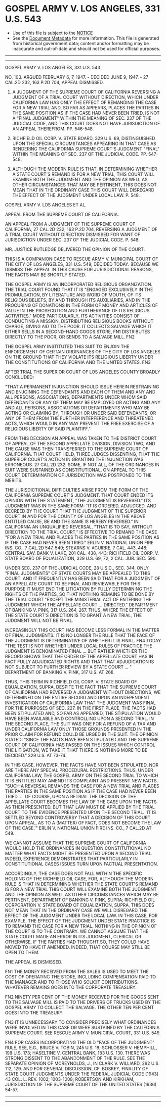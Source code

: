---
---

# GOSPEL ARMY V. LOS ANGELES, 331 U.S. 543

* Use of this file is subject to the [NOTICE](https://github.com/publicdocs/notice/blob/master/NOTICE)
* See the [Document Metadata](../../../) for more information.
  This file is generated from historical government data; content and/or formatting may be inaccurate and out-of-date and should not be used for official purposes.

----------
----------

GOSPEL ARMY V. LOS ANGELES, 331 U.S. 543

NO. 103.  ARGUED FEBRUARY 6, 7, 1947.  - DECIDED JUNE 9, 1947.  - 27 CAL.2D 232, 163 P.2D 704, APPEAL DISMISSED.

1.  A JUDGMENT OF THE SUPREME COURT OF CALIFORNIA REVERSING A JUDGMENT OF A TRIAL COURT WITHOUT DIRECTION, WHICH UNDER CALIFORNIA LAW HAS ONLY THE EFFECT OF REMANDING THE CASE FOR A NEW TRIAL AND, SO FAR AS APPEARS, PLACES THE PARTIES IN THE SAME POSITION AS IF THE CASE HAD NEVER BEEN TRIED, IS NOT A "FINAL JUDGMENT" WITHIN THE MEANING OF SEC. 237 OF THE JUDICIAL CODE, AND THIS COURT DOES NOT HAVE JURISDICTION OF AN APPEAL THEREFROM.  PP. 546-548.

2.  RICHFIELD OIL CORP. V. STATE BOARD, 329 U.S. 69, DISTINGUISHED UPON THE SPECIAL CIRCUMSTANCES APPEARING IN THAT CASE AS RENDERING THE CALIFORNIA SUPREME COURT'S JUDGMENT "FINAL" WITHIN THE MEANING OF SEC. 237 OF THE JUDICIAL CODE.  PP. 547-548.

3.  ALTHOUGH THE MODERN RULE IS THAT, IN DETERMINING WHETHER A STATE COURT'S REMAND IS FOR A NEW TRIAL, THIS COURT WILL EXAMINE BOTH THE JUDGMENT AND THE OPINION AS WELL AS OTHER CIRCUMSTANCES THAT MAY BE PERTINENT, THIS DOES NOT MEAN THAT IN THE ORDINARY CASE THIS COURT WILL DISREGARD THE EFFECT OF THE JUDGMENT UNDER LOCAL LAW.  P. 548.

GOSPEL ARMY V. LOS ANGELES ET AL.

APPEAL FROM THE SUPREME COURT OF CALIFORNIA.

AN APPEAL FROM A JUDGMENT OF THE SUPREME COURT OF CALIFORNIA, 27 CAL.2D 232, 163 P.2D 704, REVERSING A JUDGMENT OF A TRIAL COURT WITHOUT DIRECTION DISMISSED FOR WANT OF JURISDICTION UNDER SEC. 237 OF THE JUDICIAL CODE.  P. 548.

MR. JUSTICE RUTLEDGE DELIVERED THE OPINION OF THE COURT.

THIS IS A COMPANION CASE TO RESCUE ARMY V. MUNICIPAL COURT OF THE CITY OF LOS ANGELES, 331 U.S. 549, DECIDED TODAY.  BECAUSE WE DISMISS THE APPEAL IN THIS CAUSE FOR JURISDICTIONAL REASONS, THE FACTS MAY BE SHORTLY STATED.

THE GOSPEL ARMY IS AN INCORPORATED RELIGIOUS ORGANIZATION.  THE TRIAL COURT FOUND THAT IT IS "ENGAGED EXCLUSIVELY IN THE PROMULGATION, BY LITERATURE AND WORD OF MOUTH, OF ITS RELIGIOUS BELIEFS, BY AND THROUGH ITS AUXILIARIES, AND IN THE PROCURING OF DONATIONS IN THE FORM OF MONEY AND ARTICLES OF VALUE IN THE PROSECUTION AND FURTHERANCE OF ITS RELIGIOUS ACTIVITIES."  MORE PARTICULARLY, ITS ACTIVITIES CONSIST OF CONDUCTING A MISSION, DISTRIBUTING RELIGIOUS BOOKS WITHOUT CHARGE, GIVING AID TO THE POOR.  IT COLLECTS SALVAGE WHICH IT EITHER SELLS IN A SECOND-HAND GOODS STORE,  FN1  DISTRIBUTES DIRECTLY TO THE POOR, OR SENDS TO A SALVAGE MILL.  FN2

THE GOSPEL ARMY INSTITUTED THIS SUIT TO ENJOIN THE ENFORCEMENT OF CERTAIN ORDINANCES OF THE CITY OF LOS ANGELES ON THE GROUND THAT THEY VIOLATE ITS RELIGIOUS LIBERTY UNDER THE CONSTITUTIONS OF CALIFORNIA AND THE UNITED STATES.  FN3

AFTER TRIAL THE SUPERIOR COURT OF LOS ANGELES COUNTY BROADLY CONCLUDED:

"THAT A PERMANENT INJUNCTION SHOULD ISSUE HEREIN RESTRAINING AND ENJOINING THE DEFENDANTS AND EACH OF THEM AND ANY AND ALL PERSONS, ASSOCIATIONS, DEPARTMENTS UNDER WHOM SAID DEFENDANTS OR ANY OF THEM MAY BE EMPLOYED OR ACTING AND ANY AND ALL PERSONS, ASSOCIATIONS OR DEPARTMENTS WHO MAY BE ACTING OR CLAIMING BY, THROUGH OR UNDER SAID DEFENDANTS, OR ANY OF THEM FROM THE FURTHER INTERFERENCE AND THREATENED ACTS, WHICH WOULD IN ANY WAY PREVENT THE FREE EXERCISE OF A RELIGIOUS LIBERTY OF SAID PLAINTIFF."

FROM THIS DECISION AN APPEAL WAS TAKEN TO THE DISTRICT COURT OF APPEAL OF THE SECOND APPELLATE DIVISION, DIVISION TWO, AND THE CAUSE WAS THEN TRANSFERRED TO THE SUPREME COURT OF CALIFORNIA.  THAT COURT HELD, THREE JUDGES DISSENTING, THAT THE SUPERIOR COURT'S ACTION IN GRANTING THE INJUNCTION WAS ERRONEOUS.  27 CAL.2D 232.  SOME, IF NOT ALL, OF THE ORDINANCES IN SUIT WERE SUSTAINED AS CONSTITUTIONAL.  ON APPEAL TO THIS COURT DETERMINATION OF JURISDICTION WAS POSTPONED TO THE MERITS.

THE JURISDICTIONAL DIFFICULTIES ARISE FROM THE FORM OF THE CALIFORNIA SUPREME COURT'S JUDGMENT.  THAT COURT ENDED ITS OPINION WITH THE STATEMENT, "THE JUDGMENT IS REVERSED."  ITS JUDGMENT WAS IN THE SAME FORM:  "IT IS ORDERED, ADJUDGED, AND DECREED BY THE COURT THAT THE JUDGMENT OF THE SUPERIOR COURT IN AND FOR THE COUNTY OF LOS ANGELES IN THE ABOVE ENTITLED CAUSE, BE AND THE SAME IS HEREBY REVERSED."  IN CALIFORNIA AN UNQUALIFIED REVERSAL, "THAT IS TO SAY, WITHOUT DIRECTION TO THE TRIAL COURT," IS EFFECTIVE TO REMAND THE CASE "FOR A NEW TRIAL AND PLACES THE PARTIES IN THE SAME POSITION AS IF THE CASE HAD NEVER BEEN TRIED."  ERLIN V. NATIONAL UNION FIRE INS. CO., 7 CAL.2D 547, 549; STEARNS V. AGUIRRE, 7 CAL. 443, 448; CENTRAL SAV. BANK V. LAKE, 201 CAL. 438, 443; RICHFIELD OIL CORP. V. STATE BOARD OF EQUALIZATION, 329 U.S. 69, 72; 2 CAL. JUR.  SEC.  590.

UNDER SEC. 237 OF THE JUDICIAL CODE, 28 U.S.C., SEC. 344, ONLY "FINAL JUDGMENTS" OF STATE COURTS MAY BE APPEALED TO THIS COURT.  AND IT FREQUENTLY HAS BEEN SAID THAT FOR A JUDGMENT OF AN APPELLATE COURT TO BE FINAL AND REVIEWABLE FOR THIS PURPOSE IT MUST END THE LITIGATION BY FULLY DETERMINING THE RIGHTS OF THE PARTIES, SO THAT NOTHING REMAINS TO BE DONE BY THE TRIAL COURT "EXCEPT THE MINISTERIAL ACT OF ENTERING THE JUDGMENT WHICH THE APPELLATE COURT  ...  DIRECTED."  DEPARTMENT OF BANKING V. PINK, 317 U.S. 264, 267.  THUS, WHERE THE EFFECT OF THE STATE COURT'S DIRECTION IS TO GRANT A NEW TRIAL, THE JUDGMENT WILL NOT BE FINAL.

INCREASINGLY THIS COURT HAS BECOME LESS FORMAL IN THE MATTER OF FINAL JUDGMENTS.  IT IS NO LONGER THE RULE THAT THE FACE OF THE JUDGMENT IS DETERMINATIVE OF WHETHER IT IS FINAL.  FN4  TODAY "THE TEST IS NOT WHETHER UNDER LOCAL RULES OF PRACTICE THE JUDGMENT IS DENOMINATED FINAL ...  BUT RATHER WHETHER THE RECORD SHOWS THAT THE ORDER OF THE APPELLATE COURT HAS IN FACT FULLY ADJUDICATED RIGHTS AND THAT THAT ADJUDICATION IS NOT SUBJECT TO FURTHER REVIEW BY A STATE COURT ...  " DEPARTMENT OF BANKING V. PINK, 317 U.S. AT 268.

THUS, THIS TERM IN RICHFIELD OIL CORP. V. STATE BOARD OF EQUALIZATION, SUPRA, DESPITE THE FACT THAT THE SUPREME COURT OF CALIFORNIA HAD REVERSED A JUDGMENT WITHOUT DIRECTIONS, WE DETERMINED ON THE ENTIRE RECORD AND UPON AN INDEPENDENT INVESTIGATION OF CALIFORNIA LAW THAT THE JUDGMENT WAS FINAL FOR THE PURPOSES OF SEC. 237.  IN THE FIRST PLACE, THE FACTS HAD BEEN STIPULATED AND, SO FAR AS APPEARED, THE STIPULATION WOULD HAVE BEEN AVAILABLE AND CONTROLLING UPON A SECOND TRIAL.  IN THE SECOND PLACE, THE SUIT WAS ONE FOR A REFUND OF A TAX AND UNDER CALIFORNIA LAW ONLY THOSE GROUNDS PRESENTED IN THE PRIOR CLAIM FOR REFUND COULD BE URGED IN THE SUIT.  THE OPINION STATED: "SINCE THE FACTS HAVE BEEN STIPULATED AND THE SUPREME COURT OF CALIFORNIA HAS PASSED ON THE ISSUES WHICH CONTROL THE LITIGATION, WE TAKE IT THAT THERE IS NOTHING MORE TO BE DECIDED."  329 U.S. AT 73-74.

IN THIS CASE, HOWEVER, THE FACTS HAVE NOT BEEN STIPULATED, NOR ARE THERE ANY SPECIAL PROCEDURAL RESTRICTIONS.  THUS, UNDER CALIFORNIA LAW, THE GOSPEL ARMY ON THE SECOND TRIAL TO WHICH IT IS ENTITLED MAY AMEND ITS COMPLAINT AND PRESENT NEW FACTS.  "SUCH A REVERSAL REMANDS THE CASE FOR A NEW TRIAL AND PLACES THE PARTIES IN THE SAME POSITION AS IF THE CASE HAD NEVER BEEN TRIED.  ... OF COURSE, UPON A RETRIAL THE DECISION OF THE APPELLATE COURT BECOMES THE LAW OF THE CASE UPON THE FACTS AS THEN PRESENTED.  BUT THAT LAW MUST BE APPLIED BY THE TRIAL COURT TO THE EVIDENCE PRESENTED UPON THE SECOND TRIAL.  'IT IS SETTLED BEYOND CONTROVERSY THAT A DECISION OF THIS COURT UPON APPEAL, AS TO A (MATTER) OF FACT, DOES NOT BECOME THE LAW OF THE CASE.'"  ERLIN V. NATIONAL UNION FIRE INS. CO., 7 CAL.2D AT 549.

WE CANNOT ASSUME THAT THE SUPREME COURT OF CALIFORNIA WOULD HOLD THE ORDINANCES IN QUESTION CONSTITUTIONAL NO MATTER WHAT FACTS MIGHT BE PRESENTED UPON A SECOND TRIAL.  INDEED, EXPERIENCE DEMONSTRATES THAT PARTICULARLY IN CONSTITUTIONAL CASES ISSUES TURN UPON FACTUAL PRESENTATION.

ACCORDINGLY, THE CASE DOES NOT FALL WITHIN THE SPECIFIC HOLDING OF THE RICHFIELD OIL CASE, FOR, ALTHOUGH THE MODERN RULE IS THAT IN DETERMINING WHETHER THE STATE COURT'S REMAND IS FOR A NEW TRIAL THIS COURT WILL EXAMINE BOTH THE JUDGMENT AND THE OPINION AS WELL AS OTHER CIRCUMSTANCES WHICH MAY BE PERTINENT, DEPARTMENT OF BANKING V. PINK, SUPRA; RICHFIELD OIL CORPORATION V. STATE BOARD OF EQUALIZATION, SUPRA, THIS DOES NOT MEAN THAT IN THE ORDINARY CASE WE WILL DISREGARD THE EFFECT OF THE JUDGMENT UNDER THE LOCAL LAW.  IN THIS CASE, FOR EXAMPLE, THE EFFECT OF THE JUDGMENT UNDER STATE PRACTICE IS TO REMAND THE CASE FOR A NEW TRIAL.  NOTHING IN THE OPINION OF THE COURT IS TO THE CONTRARY.  WE CANNOT ASSUME THAT THE STATE COURT MADE AN ERROR IN ITS JUDGMENT, CLERICAL OR OTHERWISE.  IF THE PARTIES HAD THOUGHT SO, THEY COULD HAVE MOVED TO HAVE IT AMENDED.  INDEED, THAT COURSE MAY STILL BE OPEN TO THEM.

THE APPEAL IS DISMISSED.

FN1  THE MONEY RECEIVED FROM THE SALES IS USED TO MEET THE COST OF OPERATING THE STORE, INCLUDING COMPENSATION PAID TO THE MANAGER AND TO THOSE WHO SOLICIT CONTRIBUTIONS.  WHATEVER REMAINS GOES INTO THE CORPORATE TREASURY.

FN2  NINETY PER CENT OF THE MONEY RECEIVED FOR THE GOODS SENT TO THE SALVAGE MILL IS PAID TO THE DRIVERS OF TRUCKS USED BY THE GOSPEL ARMY TO COLLECT THE SALVAGE.  THE OTHER TEN PER CENT GOES INTO THE TREASURY.

FN3  IT IS UNNECESSARY TO CONSIDER PRECISELY WHAT ORDINANCES WERE INVOLVED IN THIS CASE OR WERE SUSTAINED BY THE CALIFORNIA SUPREME COURT.  SEE RESCUE ARMY V. MUNICIPAL COURT, 331 U.S. 549.

FN4  FOR CASES INCORPORATING THE OLD "FACE OF THE JUDGMENT" RULE, SEE, E.G., BRUCE V. TOBIN, 245 U.S. 18; SCHLOSSER V. HEMPHILL, 198 U.S. 173; HASELTINE V. CENTRAL BANK, 183 U.S. 130.  THERE WAS STRONG DISSENT TO THE ABANDONMENT OF THE RULE.  SEE THE SEPARATE OPINION OF MCREYNOLDS, J., IN CLARK V. WILLIARD, 292 U.S. 112, 129.  AND FOR GENERAL DISCUSSION, CF. BOSKEY, FINALITY OF STATE COURT JUDGMENTS UNDER THE FEDERAL JUDICIAL CODE (1943) 43 COL. L. REV. 1002, 1003-1008; ROBERTSON AND KIRKHAM, JURISDICTION OF THE SUPREME COURT OF THE UNITED STATES (1936) 54-57.


----------
----------

